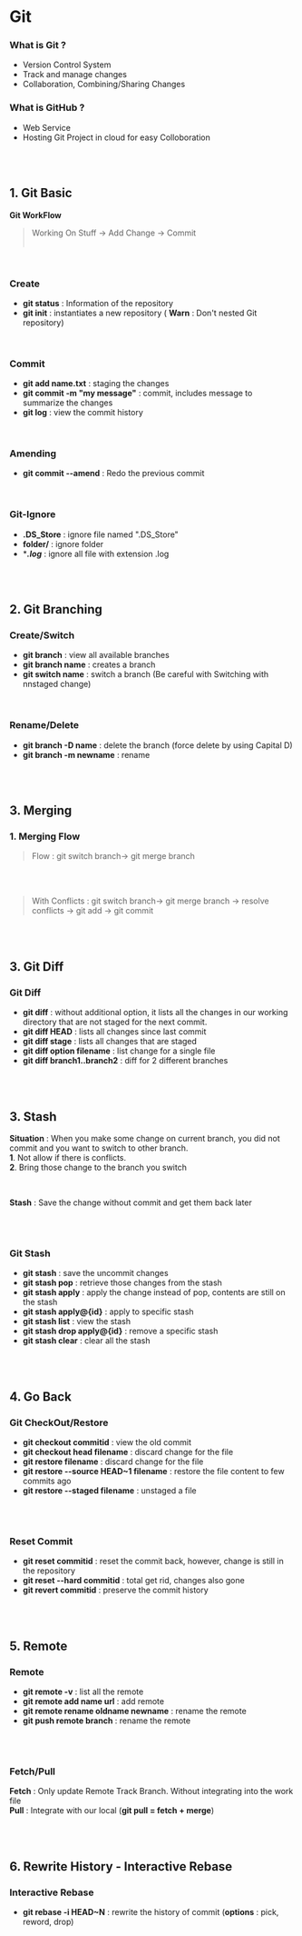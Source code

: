 
# Git
### What is Git ?

 - Version Control System <br/>
 - Track and manage changes <br/>
 - Collaboration, Combining/Sharing Changes<br/>

### What is GitHub ?

 - Web Service<br/>
 - Hosting Git Project in cloud for easy Colloboration<br/>


<br/><br/>
## 1. Git Basic
**Git WorkFlow**
>Working On Stuff -> Add Change -> Commit<br/><br/>

<br/>

### Create 
 - **git status** : Information of the repository<br/>
 - **git init** : instantiates a new repository ( **Warn** : Don't nested Git repository)<br/>
 <br/>

### Commit

 - **git add name.txt** : staging the changes
 - **git commit -m "my message"** : commit, includes message to summarize the changes
 - **git log** : view the commit history
 <br/>

### Amending
 - **git commit --amend** : Redo the previous commit

 <br/>
 
### Git-Ignore

 - **.DS_Store** : ignore file named ".DS_Store"
 - **folder/** : ignore folder
 - ****.log*** : ignore all file with extension .log


<br/><br/>
## 2. Git Branching

### Create/Switch
 - **git branch** : view all available branches
 -   **git branch name** : creates a branch
-   **git switch name** : switch a branch (Be careful with Switching with nnstaged change)

 <br/>

### Rename/Delete

 - **git branch -D name** : delete the branch (force delete by using Capital D)
 - **git branch -m newname** : rename
 
<br/><br/>
## 3. Merging

### 1. Merging Flow

>Flow : 
>git switch branch-> git merge branch

<br/><br/>

>With Conflicts : 
>git switch branch-> git merge branch -> resolve conflicts -> git add -> git commit

<br/><br/>
## 3. Git Diff

### Git Diff
 - **git diff** : without additional option, it lists all the changes in our working directory that are not staged for the next commit. 
 - **git diff HEAD** : lists all changes since last commit
- **git diff stage** : lists all changes that are staged
- **git diff option filename** : list change for a single file
- **git diff branch1..branch2** : diff for 2 different branches



<br/><br/>
## 3. Stash
**Situation** : When you make some change on current branch, you did not commit and you want to switch to other branch. <br/>
**1**. Not allow if there is conflicts. <br/>
**2**. Bring those change to the branch you switch<br/>

<br/>

**Stash** : Save the change without commit and get them back later

<br/><br/>
### Git Stash

 - **git stash** : save the uncommit changes
 - **git stash pop** : retrieve those changes from the stash
 - **git stash apply** : apply the change instead of pop, contents are still on the stash
 - **git stash apply@{id}** : apply to specific stash
- **git stash list** : view the stash
- **git stash drop apply@{id}** : remove a specific stash
- **git stash clear** : clear all the stash



<br/><br/>
## 4. Go Back


### Git CheckOut/Restore
 - **git checkout commitid** : view the old commit
 - **git checkout head filename** : discard change for the file
 - **git restore filename** : discard change for the file
 - **git restore --source HEAD~1 filename** : restore the file content to few commits ago
 - **git restore --staged filename** : unstaged a file

<br/><br/>
### Reset Commit
 - **git reset commitid** : reset the commit back, however, change is still in the repository
 -  **git reset --hard commitid** : total get rid, changes also gone
 - **git revert commitid** : preserve the commit history



<br/><br/>
## 5. Remote

### Remote

 -  **git remote -v** : list all the remote
  -  **git remote add name url** : add remote
  -  **git remote rename oldname newname** : rename the remote
  -  **git push remote branch** : rename the remote

<br/><br/>
###  Fetch/Pull

**Fetch** : Only update Remote Track Branch. Without integrating into the work file
<br/>
**Pull** : Integrate with our local (**git pull = fetch + merge**)

<br/><br/>

## 6. Rewrite History - Interactive Rebase

### Interactive Rebase

 - **git rebase -i HEAD~N** : rewrite the history of commit (**options** : pick, reword, drop)
 
